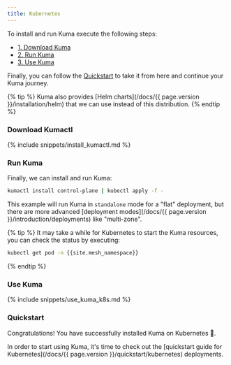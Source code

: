 ```yaml
---
title: Kubernetes
---
```


To install and run Kuma execute the following steps:

* [1. Download Kuma](#download-kumactl)
* [2. Run Kuma](#run-kuma)
* [3. Use Kuma](#use-kuma)

Finally, you can follow the [Quickstart](#quickstart) to take it from here and continue your Kuma journey.

{% tip %}
Kuma also provides [Helm charts](/docs/{{ page.version }}/installation/helm) that we can use instead of this distribution.
{% endtip %}

### Download Kumactl

{% include snippets/install_kumactl.md %}

### Run Kuma

Finally, we can install and run Kuma:

```sh
kumactl install control-plane | kubectl apply -f -
```

This example will run Kuma in `standalone` mode for a "flat" deployment, but there are more advanced [deployment modes](/docs/{{ page.version }}/introduction/deployments) like "multi-zone".

{% tip %}
It may take a while for Kubernetes to start the Kuma resources, you can check the status by executing:

```sh
kubectl get pod -n {{site.mesh_namespace}}
```
{% endtip %}

### Use Kuma

{% include snippets/use_kuma_k8s.md %}

### Quickstart

Congratulations! You have successfully installed Kuma on Kubernetes 🚀.

In order to start using Kuma, it's time to check out the [quickstart guide for Kubernetes](/docs/{{ page.version }}/quickstart/kubernetes) deployments.
